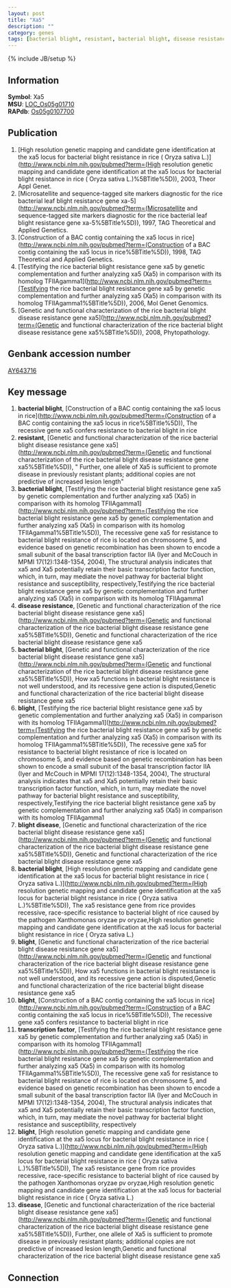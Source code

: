 ```yaml
---
layout: post
title: "Xa5"
description: ""
category: genes
tags: [bacterial blight, resistant, bacterial blight, disease resistance, bacterial blight, blight, blight disease, bacterial blight, blight, blight, transcription factor, blight, disease]
---
```

{% include JB/setup %}

## Information
__Symbol__: Xa5  
__MSU__: [LOC_Os05g01710](http://rice.plantbiology.msu.edu/cgi-bin/ORF_infopage.cgi?orf=LOC_Os05g01710)  
__RAPdb__: [Os05g0107700](http://rapdb.dna.affrc.go.jp/viewer/gbrowse_details/irgsp1?name=Os05g0107700)  

## Publication
1. [High resolution genetic mapping and candidate gene identification at the xa5 locus for bacterial blight resistance in rice ( Oryza sativa L.)](http://www.ncbi.nlm.nih.gov/pubmed?term=(High resolution genetic mapping and candidate gene identification at the xa5 locus for bacterial blight resistance in rice ( Oryza sativa L.)%5BTitle%5D)), 2003, Theor Appl Genet.
2. [Microsatellite and sequence-tagged site markers diagnostic for the rice bacterial leaf blight resistance gene xa-5](http://www.ncbi.nlm.nih.gov/pubmed?term=(Microsatellite and sequence-tagged site markers diagnostic for the rice bacterial leaf blight resistance gene xa-5%5BTitle%5D)), 1997, TAG Theoretical and Applied Genetics.
3. [Construction of a BAC contig containing the xa5 locus in rice](http://www.ncbi.nlm.nih.gov/pubmed?term=(Construction of a BAC contig containing the xa5 locus in rice%5BTitle%5D)), 1998, TAG Theoretical and Applied Genetics.
4. [Testifying the rice bacterial blight resistance gene xa5 by genetic complementation and further analyzing xa5 (Xa5) in comparison with its homolog TFIIAgamma1](http://www.ncbi.nlm.nih.gov/pubmed?term=(Testifying the rice bacterial blight resistance gene xa5 by genetic complementation and further analyzing xa5 (Xa5) in comparison with its homolog TFIIAgamma1%5BTitle%5D)), 2006, Mol Genet Genomics.
5. [Genetic and functional characterization of the rice bacterial blight disease resistance gene xa5](http://www.ncbi.nlm.nih.gov/pubmed?term=(Genetic and functional characterization of the rice bacterial blight disease resistance gene xa5%5BTitle%5D)), 2008, Phytopathology.

## Genbank accession number
[AY643716](http://www.ncbi.nlm.nih.gov/nuccore/AY643716)

## Key message
1. __bacterial blight__, [Construction of a BAC contig containing the xa5 locus in rice](http://www.ncbi.nlm.nih.gov/pubmed?term=(Construction of a BAC contig containing the xa5 locus in rice%5BTitle%5D)), The recessive gene xa5 confers resistance to bacterial blight in rice
2. __resistant__, [Genetic and functional characterization of the rice bacterial blight disease resistance gene xa5](http://www.ncbi.nlm.nih.gov/pubmed?term=(Genetic and functional characterization of the rice bacterial blight disease resistance gene xa5%5BTitle%5D)), " Further, one allele of Xa5 is sufficient to promote disease in previously resistant plants; additional copies are not predictive of increased lesion length"
3. __bacterial blight__, [Testifying the rice bacterial blight resistance gene xa5 by genetic complementation and further analyzing xa5 (Xa5) in comparison with its homolog TFIIAgamma1](http://www.ncbi.nlm.nih.gov/pubmed?term=(Testifying the rice bacterial blight resistance gene xa5 by genetic complementation and further analyzing xa5 (Xa5) in comparison with its homolog TFIIAgamma1%5BTitle%5D)), The recessive gene xa5 for resistance to bacterial blight resistance of rice is located on chromosome 5, and evidence based on genetic recombination has been shown to encode a small subunit of the basal transcription factor IIA (Iyer and McCouch in MPMI 17(12):1348-1354, 2004), The structural analysis indicates that xa5 and Xa5 potentially retain their basic transcription factor function, which, in turn, may mediate the novel pathway for bacterial blight resistance and susceptibility, respectively,Testifying the rice bacterial blight resistance gene xa5 by genetic complementation and further analyzing xa5 (Xa5) in comparison with its homolog TFIIAgamma1
4. __disease resistance__, [Genetic and functional characterization of the rice bacterial blight disease resistance gene xa5](http://www.ncbi.nlm.nih.gov/pubmed?term=(Genetic and functional characterization of the rice bacterial blight disease resistance gene xa5%5BTitle%5D)), Genetic and functional characterization of the rice bacterial blight disease resistance gene xa5
5. __bacterial blight__, [Genetic and functional characterization of the rice bacterial blight disease resistance gene xa5](http://www.ncbi.nlm.nih.gov/pubmed?term=(Genetic and functional characterization of the rice bacterial blight disease resistance gene xa5%5BTitle%5D)),  How xa5 functions in bacterial blight resistance is not well understood, and its recessive gene action is disputed,Genetic and functional characterization of the rice bacterial blight disease resistance gene xa5
6. __blight__, [Testifying the rice bacterial blight resistance gene xa5 by genetic complementation and further analyzing xa5 (Xa5) in comparison with its homolog TFIIAgamma1](http://www.ncbi.nlm.nih.gov/pubmed?term=(Testifying the rice bacterial blight resistance gene xa5 by genetic complementation and further analyzing xa5 (Xa5) in comparison with its homolog TFIIAgamma1%5BTitle%5D)), The recessive gene xa5 for resistance to bacterial blight resistance of rice is located on chromosome 5, and evidence based on genetic recombination has been shown to encode a small subunit of the basal transcription factor IIA (Iyer and McCouch in MPMI 17(12):1348-1354, 2004), The structural analysis indicates that xa5 and Xa5 potentially retain their basic transcription factor function, which, in turn, may mediate the novel pathway for bacterial blight resistance and susceptibility, respectively,Testifying the rice bacterial blight resistance gene xa5 by genetic complementation and further analyzing xa5 (Xa5) in comparison with its homolog TFIIAgamma1
7. __blight disease__, [Genetic and functional characterization of the rice bacterial blight disease resistance gene xa5](http://www.ncbi.nlm.nih.gov/pubmed?term=(Genetic and functional characterization of the rice bacterial blight disease resistance gene xa5%5BTitle%5D)), Genetic and functional characterization of the rice bacterial blight disease resistance gene xa5
8. __bacterial blight__, [High resolution genetic mapping and candidate gene identification at the xa5 locus for bacterial blight resistance in rice ( Oryza sativa L.)](http://www.ncbi.nlm.nih.gov/pubmed?term=(High resolution genetic mapping and candidate gene identification at the xa5 locus for bacterial blight resistance in rice ( Oryza sativa L.)%5BTitle%5D)), The xa5 resistance gene from rice provides recessive, race-specific resistance to bacterial blight of rice caused by the pathogen Xanthomonas oryzae pv oryzae,High resolution genetic mapping and candidate gene identification at the xa5 locus for bacterial blight resistance in rice ( Oryza sativa L.)
9. __blight__, [Genetic and functional characterization of the rice bacterial blight disease resistance gene xa5](http://www.ncbi.nlm.nih.gov/pubmed?term=(Genetic and functional characterization of the rice bacterial blight disease resistance gene xa5%5BTitle%5D)),  How xa5 functions in bacterial blight resistance is not well understood, and its recessive gene action is disputed,Genetic and functional characterization of the rice bacterial blight disease resistance gene xa5
10. __blight__, [Construction of a BAC contig containing the xa5 locus in rice](http://www.ncbi.nlm.nih.gov/pubmed?term=(Construction of a BAC contig containing the xa5 locus in rice%5BTitle%5D)), The recessive gene xa5 confers resistance to bacterial blight in rice
11. __transcription factor__, [Testifying the rice bacterial blight resistance gene xa5 by genetic complementation and further analyzing xa5 (Xa5) in comparison with its homolog TFIIAgamma1](http://www.ncbi.nlm.nih.gov/pubmed?term=(Testifying the rice bacterial blight resistance gene xa5 by genetic complementation and further analyzing xa5 (Xa5) in comparison with its homolog TFIIAgamma1%5BTitle%5D)), The recessive gene xa5 for resistance to bacterial blight resistance of rice is located on chromosome 5, and evidence based on genetic recombination has been shown to encode a small subunit of the basal transcription factor IIA (Iyer and McCouch in MPMI 17(12):1348-1354, 2004), The structural analysis indicates that xa5 and Xa5 potentially retain their basic transcription factor function, which, in turn, may mediate the novel pathway for bacterial blight resistance and susceptibility, respectively
12. __blight__, [High resolution genetic mapping and candidate gene identification at the xa5 locus for bacterial blight resistance in rice ( Oryza sativa L.)](http://www.ncbi.nlm.nih.gov/pubmed?term=(High resolution genetic mapping and candidate gene identification at the xa5 locus for bacterial blight resistance in rice ( Oryza sativa L.)%5BTitle%5D)), The xa5 resistance gene from rice provides recessive, race-specific resistance to bacterial blight of rice caused by the pathogen Xanthomonas oryzae pv oryzae,High resolution genetic mapping and candidate gene identification at the xa5 locus for bacterial blight resistance in rice ( Oryza sativa L.)
13. __disease__, [Genetic and functional characterization of the rice bacterial blight disease resistance gene xa5](http://www.ncbi.nlm.nih.gov/pubmed?term=(Genetic and functional characterization of the rice bacterial blight disease resistance gene xa5%5BTitle%5D)),  Further, one allele of Xa5 is sufficient to promote disease in previously resistant plants; additional copies are not predictive of increased lesion length,Genetic and functional characterization of the rice bacterial blight disease resistance gene xa5

## Connection



